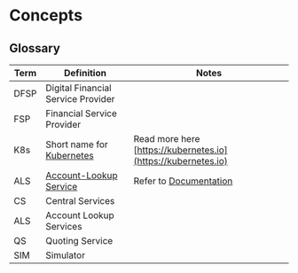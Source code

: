 # Concepts

## Glossary

| Term | Definition | Notes |
| --- | --- | --- |
| DFSP | Digital Financial Service Provider |  |
| FSP | Financial Service Provider |  |
| K8s | Short name for [Kubernetes](https://kubernetes.io/) | Read more here [https://kubernetes.io](https://kubernetes.io) |
| ALS | [Account-Lookup Service](mojaloop-technical-overview/account-lookup-service/README.md) | Refer to [Documentation](mojaloop-technical-overview/account-lookup-service/README.md) |
| CS | Central Services |  |
| ALS | Account Lookup Services |  |
| QS | Quoting Service |  |
| SIM | Simulator |  |
